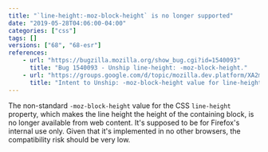 ```yaml
---
title: "`line-height:-moz-block-height` is no longer supported"
date: "2019-05-28T04:06:00-04:00"
categories: ["css"]
tags: []
versions: ["68", "68-esr"]
references:
    - url: "https://bugzilla.mozilla.org/show_bug.cgi?id=1540093"
      title: "Bug 1540093 - Unship line-height: -moz-block-height."
    - url: "https://groups.google.com/d/topic/mozilla.dev.platform/XA2mqBeNrk4/discussion"
      title: "Intent to Unship: -moz-block-height value for line-height"
---
```

The non-standard `-moz-block-height` value for the CSS `line-height` property, which makes the line height the height of the containing block, is no longer available from web content. It's supposed to be for Firefox's internal use only. Given that it's implemented in no other browsers, the compatibility risk should be very low.
